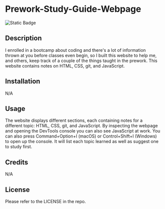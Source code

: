 # Prework-Study-Guide-Webpage
![Static Badge](https://img.shields.io/badge/license-MIT-blue)

## Description

I enrolled in a bootcamp about coding and there's a lot of information thrown at you before classes even begin, so I built this website to help me, and others, keep track of a couple of the things taught in the prework. This website contains notes on HTML, CSS, git, and JavaScript.

## Installation

N/A

## Usage

The website displays different sections, each containing notes for a different topic: HTML, CSS, git, and JavaScript. By inspecting the webpage and opening the DevTools console you can also see JavaScript at work. You can also press Command+Option+I (macOS) or Control+Shift+I (Windows) to open up the console. It will list each topic learned as well as suggest one to study first.

## Credits

N/A

## License

Please refer to the LICENSE in the repo.
